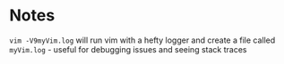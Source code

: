 # Notes

`vim -V9myVim.log` will run vim with a hefty logger and create a file called `myVim.log` - useful for debugging issues and seeing stack traces
